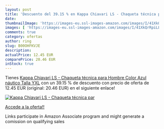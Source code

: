 ```yaml
---
layout: post
title: 'Descuento del 39.15 % en Kappa Chiavari LS - Chaqueta técnica par'
date: 
thumbnailImage: 'https://images-eu.ssl-images-amazon.com/images/I/41XkQrRpiLL._SL200_.jpg'
images: [ 'https://images-eu.ssl-images-amazon.com/images/I/41XkQrRpiLL._SL200_.jpg' ]
comments: true
category: ofertas
author: ring
slug: B00OHFKVJE
description:
actualPrice: 12.45 EUR
comparePrice: 20.46 EUR
inStock: true
---
```


Tienes [Kappa Chiavari LS - Chaqueta técnica para Hombre  Color Azul náutico  Talla YXL](https://www.amazon.es/dp/B00OHFKVJE/?tag=tolees-21) con un 39.15 % de descuento con precio de oferta de 12.45 EUR (original: 20.46 EUR) en el siguiente enlace!

[![Kappa Chiavari LS - Chaqueta técnica par](https://images-eu.ssl-images-amazon.com/images/I/41XkQrRpiLL._SL200_.jpg)](https://www.amazon.es/dp/B00OHFKVJE/?tag=tolees-21)

[Accede a la oferta!!](https://www.amazon.es/dp/B00OHFKVJE/?tag=tolees-21)

Links participate in Amazon Associate program and might generate a comission on qualifying sales


